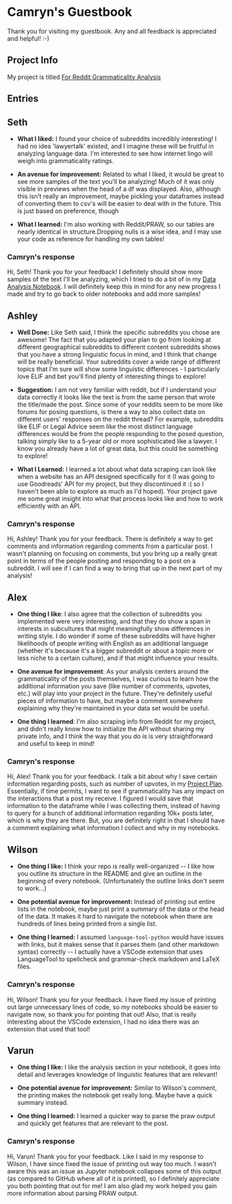 # Camryn's Guestbook

Thank you for visiting my guestbook. Any and all feedback is appreciated and helpful! :-) 

## Project Info

My project is titled [For Reddit Grammaticality Analysis](https://github.com/Data-Science-for-Linguists-2023/For-Reddit-Grammaticality-Analysis)

## Entries

## Seth
- **What I liked:** I found your choice of subreddits incredibly interesting! I had no idea 'lawyertalk' existed, and I imagine these will be fruitful in analyzing language data. I'm interested to see how internet lingo will weigh into grammaticality ratings.

- **An avenue for improvement:** Related to what I liked, it would be great to see more samples of the text you'll be analyzing! Much of it was only visible in previews when the head of a df was displayed. Also, although this isn't really an improvement, maybe pickling your dataframes instead of converting them to csv's will be easier to deal with in the future. This is just based on preference, though

- **What I learned:** I'm also working with Reddit/PRAW, so our tables are nearly identical in structure.Dropping nulls is a wise idea, and I may use your code as reference for handling my own tables!

### Camryn's response

Hi, Seth! Thank you for your feedback! I definitely should show more samples of the text I'll be analyzing, which I tried to do a bit of in my [Data Analysis Notebook](https://github.com/Data-Science-for-Linguists-2023/For-Reddit-Grammaticality-Analysis/blob/main/notebooks/dataAnalysis1.ipynb). I will definitely keep this in mind for any new progress I made and try to go back to older notebooks and add more samples! 

## Ashley 

- **Well Done:** Like Seth said, I think the specific subreddits you chose are awesome! The fact that you adapted your plan to go from looking at different geographical subreddits to different content subreddits shows that you have a strong linguistic focus in mind, and I think that change will be really beneficial. Your subreddits cover a wide range of different topics that I'm sure will show some linguistic differences - I particularly love ELIF and bet you'll find plenty of interesting things to explore!  

- **Suggestion:** I am not very familiar with reddit, but if I understand your data correctly it looks like the text is from the same person that wrote the title/made the post. Since some of your reddits seem to be more like forums for posing questions, is there a way to also collect data on different users' responses on the reddit thread? For example, subreddits like ELIF or Legal Advice seem like the most distinct language differences would be from the people responding to the posed question, talking simply like to a 5-year old or more sophisticated like a lawyer. I know you already have a lot of great data, but this could be something to explore!

- **What I Learned:** I learned a lot about what data scraping can look like when a website has an API designed specifically for it (I was going to use Goodreads' API for my project, but they discontinued it :( so I haven't been able to explore as much as I'd hoped). Your project gave me some great insight into what that process looks like and how to work efficiently with an API. 

### Camryn's response

Hi, Ashley! Thank you for your feedback. There is definitely a way to get comments and information regarding comments from a particular post. I wasn't planning on focusing on comments, but you bring up a really great point in terms of the people posting and responding to a post on a subreddit. I will see if I can find a way to bring that up in the next part of my analysis! 

## Alex

- **One thing I like**: I also agree that the collection of subreddits you implemented were very interesting, and that they do show a span in interests in subcultures that might meaningfully show differences in writing style. I do wonder if some of these subreddits will have higher likelihoods of people writing with English as an additional language (whether it's because it's a bigger subreddit or about a topic more or less niche to a certain culture), and if that might influence your results.

- **One avenue for improvement**: As your analysis centers around the grammaticality of the posts themselves, I was curious to learn how the additional information you save (like number of comments, upvotes, etc.) will play into your project in the future. They're definitely useful pieces of information to have, but maybe a comment somewhere explaining why they're maintained in your data set would be useful.

- **One thing I learned**: I'm also scraping info from Reddit for my project, and didn't really know how to initialize the API without sharing my private info, and I think the way that you do is is very straightforward and useful to keep in mind! 

### Camryn's response

Hi, Alex! Thank you for your feedback. I talk a bit about why I save certain information regarding posts, such as number of upvotes, in my [Project Plan](https://github.com/Data-Science-for-Linguists-2023/For-Reddit-Grammaticality-Analysis/blob/main/project_plan.md). Essentially, if time permits, I want to see if grammaticality has any impact on the interactions that a post my receive. I figured I would save that information to the dataframe while I was collecting them, instead of having to query for a bunch of additional information regarding 10k+ posts later, which is why they are there. But, you are definitely right in that I should have a comment explaining what information I collect and why in my notebooks.

## Wilson

- **One thing I like:** I think your repo is really well-organized -- I like how you outline its structure in the README and give an outline in the beginning of every notebook. (Unfortunately the outline links don't seem to work...)

- **One potential avenue for improvement:** Instead of printing out entire lists in the notebook, maybe just print a summary of the data or the head of the data. It makes it hard to navigate the notebook when there are hundreds of lines being printed from a single list.

- **One thing I learned:** I assumed `language-tool-python` would have issues with links, but it makes sense that it parses them (and other markdown syntax) correctly -- I actually have a VSCode extension that uses LanguageTool to spellcheck and grammar-check markdown and LaTeX files.

### Camryn's response

Hi, Wilson! Thank you for your feedback. I have fixed my issue of printing out large unnecessary lines of code, so my notebooks should be easier to navigate now, so thank you for pointing that out! Also, that is really interesting about the VSCode extension, I had no idea there was an extension that used that tool!

## Varun

- **One thing I like:** I like the analysis section in your notebook, it goes into detail and leverages knowledge of linguistic features that are relevant!

- **One potential avenue for improvement:** Similar to Wilson's comment, the printing makes the notebook get really long. Maybe have a quick summary instead.

- **One thing I learned:** I learned a quicker way to parse the praw output and quickly get features that are relevant to the post.

### Camryn's response

Hi, Varun! Thank you for your feedback. Like I said in my response to Wilson, I have since fixed the issue of printing out way too much. I wasn't aware this was an issue as Jupyter notebook collapses some of this output (as compared to GitHub where all of it is printed), so I definitely appreciate you both pointing that out for me! I am also glad my work helped you gain more information about parsing PRAW output.
